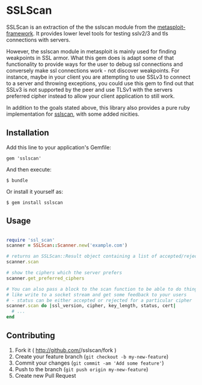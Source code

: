 # SSLScan

SSLScan is an extraction of the the sslscan module from the [metasploit-framework](https://github.com/rapid7/metasploit-framework). It provides lower level tools for testing sslv2/3 and tls connections with servers.

However, the sslscan module in metasploit is mainly used for finding weakpoints in SSL armor. What this gem does is adapt some of that functionality to provide ways for the user to debug ssl connections and conversely make ssl connections work - not discover weakpoints. For instance, maybe in your client you are attempting to use SSLv3 to connect to a server and throwing exceptions, you could use this gem to find out that SSLv3 is not supported by the peer and use TLSv1 with the servers preferred cipher instead to allow your client application to still work.

In addition to the goals stated above, this library also provides a pure ruby implementation for [sslscan](http://sourceforge.net/projects/sslscan/), with some added nicities.


## Installation

Add this line to your application's Gemfile:

    gem 'sslscan'

And then execute:

    $ bundle

Or install it yourself as:

    $ gem install sslscan

## Usage

```ruby

require 'ssl_scan'
scanner = SSLScan::Scanner.new('example.com')

# returns an SSLScan::Result object containing a list of accepted/rejected ciphers, peer_supported ssl versions, etc.
scanner.scan

# show the ciphers which the server prefers
scanner.get_preferred_ciphers

# You can also pass a block to the scan function to be able to do things 
# like write to a socket stream and get some feedback to your users
# - status can be either accepted or rejected for a particular cipher
scanner.scan do |ssl_version, cipher, key_length, status, cert|
  # ...
end
```

## Contributing

1. Fork it ( http://github.com/<my-github-username>/sslscan/fork )
2. Create your feature branch (`git checkout -b my-new-feature`)
3. Commit your changes (`git commit -am 'Add some feature'`)
4. Push to the branch (`git push origin my-new-feature`)
5. Create new Pull Request
